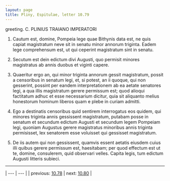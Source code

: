 ```yaml
---
layout: page
title: Pliny, Espitulae, letter 10.79
---
```


greeting. C. PLINIUS TRAIANO IMPERATORI



1. Cautum est, domine, Pompeia lege quae Bithynis data est, ne quis capiat magistratum neve sit in senatu minor annorum triginta. Eadem lege comprehensum est, ut qui ceperint magistratum sint in senatu.



2. Secutum est dein edictum divi Augusti, quo permisit minores magistratus ab annis duobus et viginti capere.



3. Quaeritur ergo an, qui minor triginta annorum gessit magistratum, possit a censoribus in senatum legi, et, si potest, an ii quoque, qui non gesserint, possint per eandem interpretationem ab ea aetate senatores legi, a qua illis magistratum gerere permissum est; quod alioqui factitatum adhuc et esse necessarium dicitur, quia sit aliquanto melius honestorum hominum liberos quam e plebe in curiam admitti.



4. Ego a destinatis censoribus quid sentirem interrogatus eos quidem, qui minores triginta annis gessissent magistratum, putabam posse in senatum et secundum edictum Augusti et secundum legem Pompeiam legi, quoniam Augustus gerere magistratus minoribus annis triginta permisisset, lex senatorem esse voluisset qui gessisset magistratum.



5. De iis autem qui non gessissent, quamvis essent aetatis eiusdem cuius illi quibus gerere permissum est, haesitabam; per quod effectum est ut te, domine, consulerem, quid observari velles. Capita legis, tum edictum Augusti litteris subieci.



---

| --- | --- |
| previous: [10.78](../10.78/) | next: [10.80](../10.80/) |